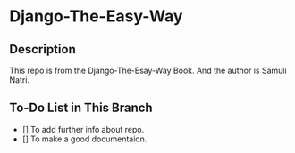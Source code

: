 # Django-The-Easy-Way
## Description
This repo is from the Django-The-Esay-Way Book.
And the author is Samuli Natri.<br>

## To-Do List in This Branch
- [] To add further info about repo.
- [] To make a good documentaion.
